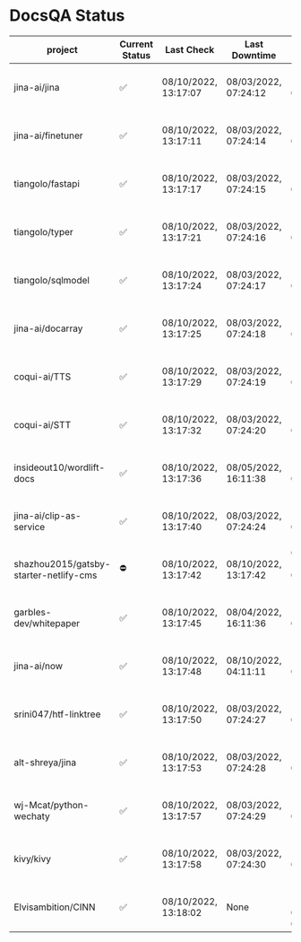 # DocsQA Status

|               project                |Current Status|     Last Check     |   Last Downtime    |              % Uptime              |
|--------------------------------------|--------------|--------------------|--------------------|------------------------------------|
|jina-ai/jina                          |✅            |08/10/2022, 13:17:07|08/03/2022, 07:24:12|115.231 (since 07/29/2022, 16:38:18)|
|jina-ai/finetuner                     |✅            |08/10/2022, 13:17:11|08/03/2022, 07:24:14|115.237 (since 07/29/2022, 16:38:18)|
|tiangolo/fastapi                      |✅            |08/10/2022, 13:17:17|08/03/2022, 07:24:15|115.244 (since 07/29/2022, 16:38:18)|
|tiangolo/typer                        |✅            |08/10/2022, 13:17:21|08/03/2022, 07:24:16|115.247 (since 07/29/2022, 16:38:18)|
|tiangolo/sqlmodel                     |✅            |08/10/2022, 13:17:24|08/03/2022, 07:24:17|115.248 (since 07/29/2022, 16:38:18)|
|jina-ai/docarray                      |✅            |08/10/2022, 13:17:25|08/03/2022, 07:24:18|115.249 (since 07/29/2022, 16:38:18)|
|coqui-ai/TTS                          |✅            |08/10/2022, 13:17:29|08/03/2022, 07:24:19|115.252 (since 07/29/2022, 16:38:18)|
|coqui-ai/STT                          |✅            |08/10/2022, 13:17:32|08/03/2022, 07:24:20|115.254 (since 07/29/2022, 16:38:18)|
|insideout10/wordlift-docs             |✅            |08/10/2022, 13:17:36|08/05/2022, 16:11:38|110.346 (since 07/29/2022, 16:38:18)|
|jina-ai/clip-as-service               |✅            |08/10/2022, 13:17:40|08/03/2022, 07:24:24|115.265 (since 07/29/2022, 16:38:18)|
|shazhou2015/gatsby-starter-netlify-cms|⛔️           |08/10/2022, 13:17:42|08/10/2022, 13:17:42|633.692 (since 08/03/2022, 10:30:18)|
|garbles-dev/whitepaper                |✅            |08/10/2022, 13:17:45|08/04/2022, 16:11:36|110.393 (since 07/29/2022, 16:38:18)|
|jina-ai/now                           |✅            |08/10/2022, 13:17:48|08/10/2022, 04:11:11|111.560 (since 07/29/2022, 16:38:18)|
|srini047/htf-linktree                 |✅            |08/10/2022, 13:17:50|08/03/2022, 07:24:27|116.772 (since 07/31/2022, 18:29:28)|
|alt-shreya/jina                       |✅            |08/10/2022, 13:17:53|08/03/2022, 07:24:28|115.270 (since 07/29/2022, 16:38:18)|
|wj-Mcat/python-wechaty                |✅            |08/10/2022, 13:17:57|08/03/2022, 07:24:29|115.274 (since 07/29/2022, 16:38:18)|
|kivy/kivy                             |✅            |08/10/2022, 13:17:58|08/03/2022, 07:24:30|115.274 (since 07/29/2022, 16:38:18)|
|Elvisambition/CINN                    |✅            |08/10/2022, 13:18:02|None                |100.000 (since 08/04/2022, 07:09:50)|
